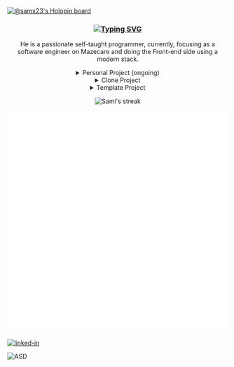 [![@samx23's Holopin board](https://holopin.io/api/user/board?user=samx23)](https://holopin.io/@samx23)

<h3 align="center">

[![Typing SVG](https://readme-typing-svg.herokuapp.com?font=firacode&color=%2300B0F7&size=25&center=true&width=600&lines=Welcome+to+my+playground;My+creative+typing+stored+as+code+here)](https://git.io/typing-svg)

</h3>

<p align="center">
  He is a passionate self-taught programmer, currently, focusing as a software engineer on Mazecare and doing the Front-end side using a modern stack.
</p>


<details align="center">
  <summary>
    Personal Project (ongoing)
  </summary>
  
  <a href="https://github.com/SamX23/voucher-games">
    <img align="center" src="https://github-readme-stats.vercel.app/api/pin/?username=samx23&repo=voucher-games&theme=tokyonight" />
  </a>
  
  <a href="https://github.com/SamX23/binar-challenge-7">
    <img align="center" src="https://github-readme-stats.vercel.app/api/pin/?username=samx23&repo=binar-challenge-7&theme=react" />
  </a>
  
  <a href="https://github.com/SamX23/group-chat-app">
    <img align="center" src="https://github-readme-stats.vercel.app/api/pin/?username=samx23&repo=group-chat-app&theme=react" />
  </a>
  
  <a href="https://github.com/SamX23/my-blog">
    <img align="center" src="https://github-readme-stats.vercel.app/api/pin/?username=samx23&repo=my-blog&theme=tokyonight " />
  </a>
  
  <a href="https://github.com/SamX23/landing-page-sepatu">
    <img align="center" src="https://github-readme-stats.vercel.app/api/pin/?username=samx23&repo=landing-page-sepatu&theme=tokyonight " />
  </a>
  
  <a href="https://github.com/SamX23/moviedb-web-app">
    <img align="center" src="https://github-readme-stats.vercel.app/api/pin/?username=samx23&repo=moviedb-web-app&theme=react" />
  </a>
  
  <a href="https://github.com/SamX23/read-random-ayah">
    <img align="center" src="https://github-readme-stats.vercel.app/api/pin/?username=samx23&repo=read-random-ayah&theme=tokyonight" />
  </a>
  
  <a href="https://github.com/SamX23/lp-builder-frontend">
    <img align="center" src="https://github-readme-stats.vercel.app/api/pin/?username=samx23&repo=lp-builder-frontend&theme=react" />
  </a>
  
  <a href="https://github.com/SamX23/pokedex-dicoding">
    <img align="center" src="https://github-readme-stats.vercel.app/api/pin/?username=samx23&repo=pokedex-dicoding&theme=react" />
  </a>
  
  <a href="https://github.com/SamX23/url-shortener">
    <img align="center" src="https://github-readme-stats.vercel.app/api/pin/?username=samx23&repo=url-shortener&theme=react" />
  </a>
  
  <a href="https://github.com/SamX23/notes-app">
    <img align="center" src="https://github-readme-stats.vercel.app/api/pin/?username=samx23&repo=notes-app&theme=react" />
  </a>
</details>
 
<details align="center">
  <summary>Clone Project</summary>
  <a href="https://github.com/SamX23/tesla-clone">
    <img align="center" src="https://github-readme-stats.vercel.app/api/pin/?username=samx23&repo=tesla-clone&theme=react" />
  </a>

  <a href="https://github.com/SamX23/search-engine">
    <img align="center" src="https://github-readme-stats.vercel.app/api/pin/?username=samx23&repo=search-engine&theme=react" />
  </a>

  <a href="https://github.com/SamX23/amazon-clone">
    <img align="center" src="https://github-readme-stats.vercel.app/api/pin/?username=samx23&repo=amazon-clone&theme=react" />
  </a>
  
  <a href="https://github.com/SamX23/sosmed-clone">
    <img align="center" src="https://github-readme-stats.vercel.app/api/pin/?username=samx23&repo=sosmed-clone&theme=react" />
  </a>

  <a href="https://github.com/SamX23/sam-neflix-clone">
    <img align="center" src="https://github-readme-stats.vercel.app/api/pin/?username=samx23&repo=sam-neflix-clone&theme=react" />
  </a>
</details>
 
<details align="center">
  <summary>Template Project</summary>
  <a href="https://github.com/SamX23/fullstack-react-express">
    <img align="center" src="https://github-readme-stats.vercel.app/api/pin/?username=samx23&repo=fullstack-react-express&theme=react" />
  </a>
  
  <a href="https://github.com/SamX23/react-wordpress">
    <img align="center" src="https://github-readme-stats.vercel.app/api/pin/?username=samx23&repo=react-wordpress&theme=react" />
  </a>
  
  <a href="https://github.com/SamX23/template-webpack-bootstrap-sass">
    <img align="center" src="https://github-readme-stats.vercel.app/api/pin/?username=samx23&repo=template-webpack-bootstrap-sass&theme=react" />
  </a>
  
  <a href="https://github.com/SamX23/nodejs-monolith-dashboard">
    <img align="center" src="https://github-readme-stats.vercel.app/api/pin/?username=samx23&repo=nodejs-monolith-dashboard&theme=react" />
  </a>
</details>

<!-- GitHub Readme Streak Stats - https://github.com/DenverCoder1/github-readme-streak-stats -->
<p align="center">
  <picture>
    <img title="Shows your streak from git.io/streak-stats" alt="Sami's streak" src="https://github-readme-streak-stats.herokuapp.com?user=Samx23&theme=black-ice&hide_border=true&date_format=M%20j%5B%2C%20Y%5D"/>
  </picture>
</p>

<p align="center">
  <picture>
    <img align="center" src="/github-metrics.svg" alt="Metrics"/>
  </picture>
</p>

<a href="https://www.linkedin.com/in/samikalammallah/">
  <img alt="linked-in" src="https://img.shields.io/badge/linkedin-%230077B5.svg?&style=for-the-badge&logo=linkedin&logoColor=white" />
</a>
  
![ASD](https://komarev.com/ghpvc/?username=SamX23&color=blue&style=flat-square)
